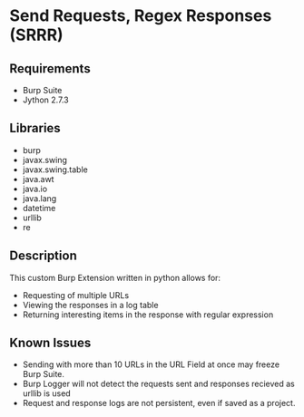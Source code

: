 # Send Requests, Regex Responses (SRRR)
        
## Requirements

- Burp Suite
- Jython 2.7.3

## Libraries

- burp
- javax.swing
- javax.swing.table
- java.awt
- java.io
- java.lang
- datetime
- urllib
- re

## Description

This custom Burp Extension written in python allows for:
- Requesting of multiple URLs
- Viewing the responses in a log table
- Returning interesting items in the response with regular expression

## Known Issues

- Sending with more than 10 URLs in the URL Field at once may freeze Burp Suite.
- Burp Logger will not detect the requests sent and responses recieved as urllib is used
- Request and response logs are not persistent, even if saved as a project.
